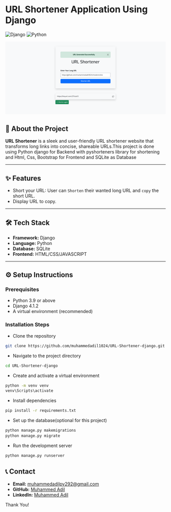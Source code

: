 # URL Shortener Application Using Django

![Django](https://img.shields.io/badge/Django-4.1-green) ![Python](https://img.shields.io/badge/Python-3.9-blue)

![Demo App](/static/images/demo-shortner.png)

## 🧐 About the Project

**URL Shortener** is a sleek and user-friendly URL shortener website that transforms long links into concise, shareable URLs.This project is done using Python django for Backend with pyshorteners library for shortening and Html, Css, Bootstrap for Frontend and SQLite as Database

---

## ✨ Features

- Short your URL: User can `Shorten` their wanted long URL and `copy` the short URL.
- Display URL to copy.

---

## 🛠️ Tech Stack

- **Framework:** Django
- **Language:** Python
- **Database:** SQLite
- **Frontend:** HTML/CSS/JAVASCRIPT

---

## ⚙️ Setup Instructions

### Prerequisites
- Python 3.9 or above
- Django 4.1.2
- A virtual environment (recommended)

### Installation Steps

* Clone the repository
```bash
git clone https://github.com/muhammedadil1024/URL-Shortener-django.git
```

* Navigate to the project directory
```bash
cd URL-Shortener-django
```

* Create and activate a virtual environment
```bash
python -m venv venv
venv\Scripts\activate
```

* Install dependencies
```bash
pip install -r requirements.txt
```

* Set up the database(optional for this project)
```bash
python manage.py makemigrations
python manage.py migrate
```

* Run the development server
```bash
python manage.py runserver
```

## 📞 Contact

- **Email:** [muhammedadilpv292@gmail.com](mailto:muhammedadilpv292@gmail.com)
- **GitHub:** [Muhammed Adil](https://github.com/muhammedadil1024)
- **LinkedIn:** [Muhammed Adil](https://www.linkedin.com/in/mhd-adil292/)

Thank You!